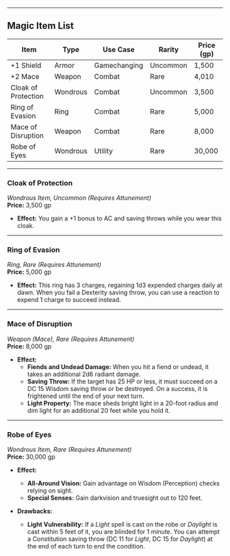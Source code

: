 
---

## **Magic Item List**  

| Item                 | Type         | Use Case      | Rarity     | Price (gp)  |
|----------------------|--------------|---------------|------------|-------------|
| +1 Shield            | Armor        | Gamechanging  | Uncommon   | 1,500       |
| +2 Mace              | Weapon       | Combat        | Rare       | 4,010       |
| Cloak of Protection  | Wondrous     | Combat        | Uncommon   | 3,500       |
| Ring of Evasion      | Ring         | Combat        | Rare       | 5,000       |
| Mace of Disruption   | Weapon       | Combat        | Rare       | 8,000       |
| Robe of Eyes         | Wondrous     | Utility       | Rare       | 30,000      |

---

### Cloak of Protection  

*Wondrous Item, Uncommon (Requires Attunement)*  
**Price:** 3,500 gp  

- **Effect:** You gain a +1 bonus to AC and saving throws while you wear this cloak.  

---

### Ring of Evasion  

*Ring, Rare (Requires Attunement)*  
**Price:** 5,000 gp  

- **Effect:** This ring has 3 charges, regaining 1d3 expended charges daily at dawn. When you fail a Dexterity saving throw, you can use a reaction to expend 1 charge to succeed instead.  

---

### Mace of Disruption  

*Weapon (Mace), Rare (Requires Attunement)*  
**Price:** 8,000 gp  

- **Effect:**  
  - **Fiends and Undead Damage:** When you hit a fiend or undead, it takes an additional 2d6 radiant damage.  
  - **Saving Throw:** If the target has 25 HP or less, it must succeed on a DC 15 Wisdom saving throw or be destroyed. On a success, it is frightened until the end of your next turn.  
  - **Light Property:** The mace sheds bright light in a 20-foot radius and dim light for an additional 20 feet while you hold it.  

---

### Robe of Eyes  

*Wondrous Item, Rare (Requires Attunement)*  
**Price:** 30,000 gp  

- **Effect:**  
  - **All-Around Vision:** Gain advantage on Wisdom (Perception) checks relying on sight.  
  - **Special Senses:** Gain darkvision and truesight out to 120 feet.  

- **Drawbacks:**  
  - **Light Vulnerability:** If a *Light* spell is cast on the robe or *Daylight* is cast within 5 feet of it, you are blinded for 1 minute. You can attempt a Constitution saving throw (DC 11 for *Light*, DC 15 for *Daylight*) at the end of each turn to end the condition.  
